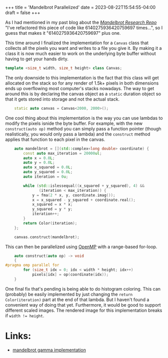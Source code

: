 +++
title = 'Mandelbrot Parallelized'
date = 2023-08-22T15:54:55-04:00
draft = false
+++

As I had mentioned in my past blog about the [*Mandelbrot Research
Repo*](mandelbrot.md) "I've refactored this piece of code like 
6140275936420759697 times...", so I guess that makes it "6140275936420759697"
plus one.

This time around I finalized the implementation for a `Canvas` class that
collects all the pixels you want and writes to a file you give it.
By making it a class it is now much easier to work on the underlying byte buffer
without having to get your hands dirty.

```cpp
template <size_t width, size_t height> class Canvas;
```
The only downside to this implementation is the fact that this class will get
allocated on the stack so for any render of 1.5k+ pixels in both dimensions ends
up overflowing most computer's stacks nowadays.
The way to get around this is by declaring the canvas object as a `static`
duration object so that it gets stored into storage and not the actual stack.
```cpp
	static auto canvas = Canvas<2000, 2000>();
```

One cool thing about this implementation is the way you can use lambdas to
modify the pixels isnide the byte buffer.
For example, with the new `construct(auto op)` method you can simply pass a
function pointer (though realistically, you would only pass a lambda) and the
`construct` method applies that function to each pixel in the canvas.
```cpp
	auto mandelbrot = [](std::complex<long double> coordinate) {
		const auto max_iteration = 20000ul;
		auto x = 0.0L;
		auto y = 0.0L;
		auto x_squared = 0.0L;
		auto y_squared = 0.0L;
		auto iteration = 0u;

		while (std::islessequal((x_squared + y_squared), 4) &&
		       (iteration < max_iteration)) {
			y = fma(2 * x, y, coordinate.imag());
			x = x_squared - y_squared + coordinate.real();
			x_squared = x * x;
			y_squared = y * y;
			iteration++;
		}
		return Color(iteration);
	};

	canvas.construct(mandelbrot);
```

This can then be parallelized using [OpenMP](https://openmp.org/specifications/)
with a range-based for-loop.
```cpp
	auto construct(auto op) -> void
	{
#pragma omp parallel for
		for (size_t idx = 0; idx < width * height; idx++)
			pixels[idx] = op(coordinate(idx));
	}
```

One final fix that's pending is being able to do histogram coloring.
This can (probably) be easily implemented by just changing the `return
Color(iteration)` part at the end of that lambda.
But I haven't found a convenient way of doing that yet.
Furthermore, it would be good to support different scaled images.
The rendered image for this implementation breaks if `width != height`.

# Links:
 - [mandelbrot gamma implementation](https://github.com/Sunglas/mandelbrot/tree/main/c%2B%2B/mandelbrot-gamma)
